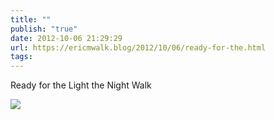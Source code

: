 ```yaml
---
title: ""
publish: "true"
date: 2012-10-06 21:29:29
url: https://ericmwalk.blog/2012/10/06/ready-for-the.html
tags: 
---
```


Ready for the Light the Night  Walk

![](https://ericmwalk.blog/uploads/2022/15d9321509.jpg)